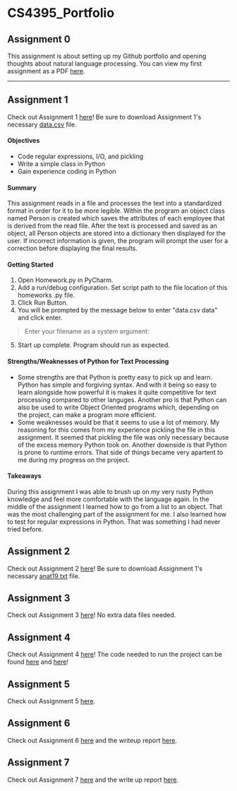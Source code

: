 # CS4395_Portfolio

## Assignment 0
This assignment is about setting up my Github portfolio and opening thoughts about natural language processing.
You can view my first assignment as a PDF [here](Overview_of_NLP.pdf).

---

## Assignment 1
Check out Assignment 1 [here](Homework1.py)! Be sure to download Assignment 1's necessary [data.csv](Data_Files/data.csv) file.
#### Objectives
* Code regular expressions, I/O, and pickling
* Write a simple class in Python
* Gain experience coding in Python
#### Summary
This assignment reads in a file and processes the text into a standardized format in order for it to be more legible. Within the program an object class named Person is created which saves the attributes of each employee that is derived from the read file. After the text is processed and saved as an object, all Person objects are stored into a dictionary then displayed for the user. If incorrect information is given, the program will prompt the user for a correction before displaying the final results.
#### Getting Started
1. Open Homework.py in PyCharm.
2. Add a run/debug configuration. Set script path to the file location of this homeworks .py file. 
3. Click Run Button.
4. You will be prompted by the message below to enter "data.csv data" and click enter.
> Enter your filename as a system argument:
5. Start up complete. Program should run as expected.
#### Strengths/Weaknesses of Python for Text Processing
* Some strengths are that Python is pretty easy to pick up and learn. Python has simple and forgiving syntax. And with it being so easy to learn alongside how powerful it is makes it quite competitive for text processing compared to other languges. Another pro is that Python can also be used to write Object Oriented programs which, depending on the project, can make a program more efficient. 
* Some weaknesses would be that it seems to use a lot of memory. My reasoning for this comes from my experience pickling the file in this assignment. It seemed that pickling the file was only necessary because of the excess memory Python took on. Another downside is that Python is prone to runtime errors. That side of things became very apartent to me during my progress on the project.
#### Takeaways
During this assignment I was able to brush up on my very rusty Python knowledge and feel more comfortable with the language again. In the middle of the assignment I learned how to go from a list to an object. That was the most challenging part of the assignment for me. I also learned how to test for regular expressions in Python. That was something I had never tried before.

## Assignment 2
Check out Assignment 2 [here](Homework2.py)! Be sure to download Assignment 1's necessary [anat19.txt](Data_Files/anat19.txt) file.

## Assignment 3
Check out Assignment 3 [here](WordNet.ipynb)! No extra data files needed.

## Assignment 4
Check out Assignment 4 [here](N_Gram/NGram_Narrative.pdf)! The code needed to run the project can be found [here](N_Gram/program1.py) and [here](N_Gram/program2.py)! 

## Assignment 5
Check out Assignment 5 [here](HW-HLT.pdf).

## Assignment 6
Check out Assignment 6 [here](homework6.py) and the writeup report [here](Data_Files/WebCrawlerFullReport.pdf).

## Assignment 7
Check out Assignment 7 [here](TextClassification.ipynb) and the write up report [here](Data_Files/TextClassification.pdf).
